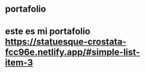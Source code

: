 # portafolio
# este es mi portafolio https://statuesque-crostata-fcc96e.netlify.app/#simple-list-item-3 

